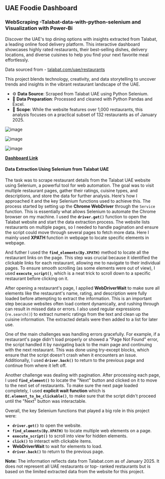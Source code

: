 ## UAE Foodie Dashboard
### WebScraping -Talabat-data-with-python-selenium and Visualization with Power-Bi
Discover the UAE's top dining options with insights extracted from Talabat, a leading online food delivery platform. This interactive dashboard showcases highly rated restaurants, their best-selling dishes, delivery locations, and diverse cuisines to help you find your next favorite meal effortlessly.

Data sourced from - [talabat.com/uae/restaurants](https://www.talabat.com/uae/restaurants)

This project blends technology, creativity, and data storytelling to uncover trends and insights in the vibrant restaurant landscape of the UAE. 
- ⚙️ **Data Source**: Scraped from Talabat UAE using Python Selenium.
- 🧹 **Data Preparation**: Processed and cleaned with Python Pandas and Excel.
- 📂 **Scope**: While the website features over 1,000 restaurants, this analysis focuses on a practical subset of 132 restaurants as of January 2025.

![image](https://github.com/user-attachments/assets/39c617c2-89e5-49de-9f30-debed9000f6d)

![image](https://github.com/user-attachments/assets/20d39a89-1ea0-4b75-a4e6-35fe87d9690d)

![image](https://github.com/user-attachments/assets/be09ce0e-2adc-402d-b741-9460d24b6267)

**[Dashboard Link](https://shorturl.at/tTxyP)**

#### **Data Extraction Using Selenium from Talabat UAE**
The task was to scrape restaurant details from the Talabat UAE website using Selenium, a powerful tool for web automation. The goal was to visit multiple restaurant pages, gather their ratings, cuisine types, and descriptions, and store the data for further analysis. Here's how I approached it and the key Selenium functions used to achieve this.
The process started by setting up the **Chrome WebDriver** through the `Service` function. This is essentially what allows Selenium to automate the Chrome browser on my machine. I used the **`driver.get()`** function to open the Talabat website and start the data extraction process. The website lists restaurants on multiple pages, so I needed to handle pagination and ensure the script could move through several pages to fetch more data.
Here I mainly used **XPATH** function in webpage to locate specific elements in webpage.

And futher I used the **`find_elements(By.XPATH)`** method to locate all the restaurant links on the page. This step was crucial because it identified the clickable links for each restaurant, allowing me to navigate to their individual pages. To ensure smooth scrolling (as some elements were out of view), I used **`execute_script()`**, which is a neat trick to scroll down to a specific restaurant before clicking on it.

After opening a restaurant's page, I applied **WebDriverWait** to make sure all elements like the restaurant's name, rating, and description were fully loaded before attempting to extract the information. This is an important step because websites often load content dynamically, and rushing through can result in missed data or errors. I also used regular expressions (`re.search()`) to extract numeric ratings from the text and clean up the cuisine information. The extracted details were then added to a list for later use.

One of the main challenges was handling errors gracefully. For example, if a restaurant's page didn't load properly or showed a "Page Not Found" error, the script handled it by navigating back to the main page and continuing with the next restaurant. This was done using try-except blocks, which ensure that the script doesn't crash when it encounters an issue. Additionally, I used **`driver.back()`** to return to the previous page and continue from where it left off.

Another challenge was dealing with pagination. After processing each page, I used **`find_element()`** to locate the "Next" button and clicked on it to move to the next set of restaurants. To make sure the next page loaded completely, I used **explicit wait function** which is **`EC.element_to_be_clickable()`**, to make sure that the script didn't proceed until the "Next" button was interactable.

Overall, the key Selenium functions that played a big role in this project were:
- **`driver.get()`** to open the website.
- **`find_elements(By.XPATH)`** to locate multiple web elements on a page.
- **`execute_script()`** to scroll into view for hidden elements.
- **`click()`** to interact with clickable items.
- **WebDriverWait** to wait for elements to load.
- **`driver.back()`** to return to the previous page.


**Note:** The information reflects data from Talabat.com as of January 2025. It does not represent all UAE restaurants or top- ranked restaurants but is based on the limited extracted data from the website for this project.

